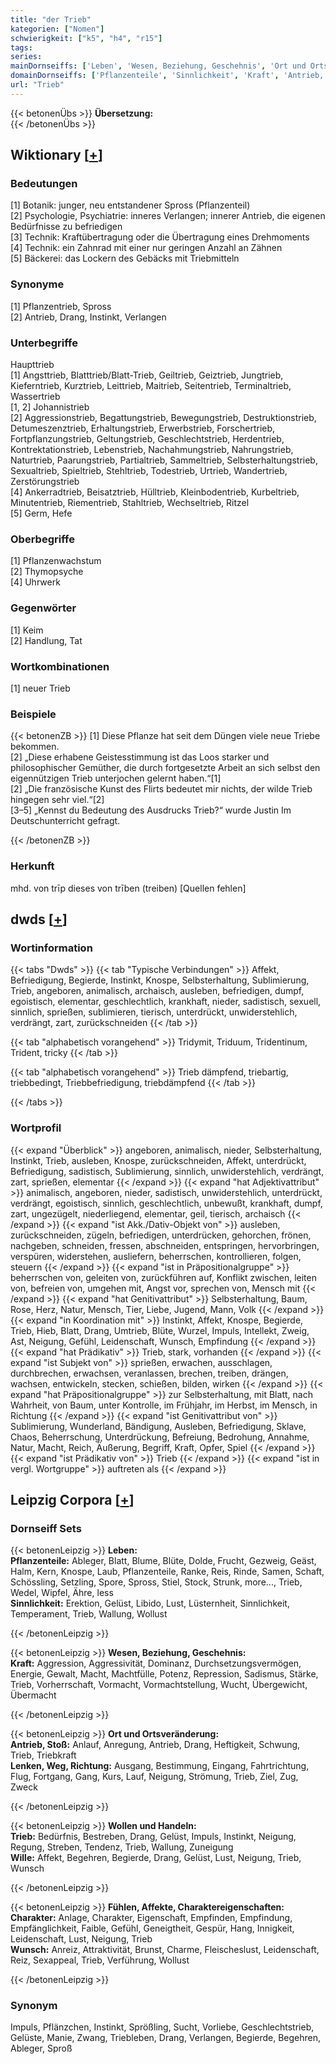 ```yaml
---
title: "der Trieb"
kategorien: ["Nomen"]
schwierigkeit: ["k5", "h4", "r15"]
tags:
series:
mainDornseiffs: ['Leben', 'Wesen, Beziehung, Geschehnis', 'Ort und Ortsveränderung', 'Wollen und Handeln', 'Fühlen, Affekte, Charaktereigenschaften']
domainDornseiffs: ['Pflanzenteile', 'Sinnlichkeit', 'Kraft', 'Antrieb, Stoß', 'Lenken, Weg, Richtung', 'Trieb', 'Wille', 'Charakter', 'Wunsch']
url: "Trieb"
---
```


{{< betonenÜbs >}}
**Übersetzung:**  
{{< /betonenÜbs >}}

## Wiktionary [[+](https://de.wiktionary.org/wiki/Trieb)]

### Bedeutungen
[1] Botanik: junger, neu entstandener Spross (Pflanzenteil)  
[2] Psychologie, Psychiatrie: inneres Verlangen; innerer Antrieb, die eigenen  Bedürfnisse zu befriedigen  
[3] Technik: Kraftübertragung oder die Übertragung eines Drehmoments  
[4] Technik: ein Zahnrad mit einer nur geringen Anzahl an Zähnen  
[5] Bäckerei: das Lockern des Gebäcks mit Triebmitteln  

### Synonyme
[1] Pflanzentrieb, Spross  
[2] Antrieb, Drang, Instinkt, Verlangen  

### Unterbegriffe
Haupttrieb  
[1] Angsttrieb, Blatttrieb/Blatt-Trieb, Geiltrieb, Geiztrieb, Jungtrieb, Kieferntrieb, Kurztrieb, Leittrieb, Maitrieb, Seitentrieb, Terminaltrieb, Wassertrieb  
[1, 2] Johannistrieb  
[2] Aggressionstrieb, Begattungstrieb, Bewegungstrieb, Destruktionstrieb, Detumeszenztrieb, Erhaltungstrieb, Erwerbstrieb, Forschertrieb, Fortpflanzungstrieb, Geltungstrieb, Geschlechtstrieb, Herdentrieb, Kontrektationstrieb, Lebenstrieb, Nachahmungstrieb, Nahrungstrieb, Naturtrieb, Paarungstrieb, Partialtrieb, Sammeltrieb, Selbsterhaltungstrieb, Sexualtrieb, Spieltrieb, Stehltrieb, Todestrieb, Urtrieb, Wandertrieb, Zerstörungstrieb  
[4] Ankerradtrieb, Beisatztrieb, Hülltrieb, Kleinbodentrieb, Kurbeltrieb, Minutentrieb, Riementrieb, Stahltrieb, Wechseltrieb, Ritzel  
[5] Germ, Hefe  

### Oberbegriffe
[1] Pflanzenwachstum  
[2] Thymopsyche  
[4] Uhrwerk  

### Gegenwörter
[1] Keim  
[2] Handlung, Tat  

### Wortkombinationen
[1] neuer Trieb  

### Beispiele
{{< betonenZB >}}
[1] Diese Pflanze hat seit dem Düngen viele neue Triebe bekommen.  
[2] „Diese erhabene Geistesstimmung ist das Loos starker und philosophischer Gemüther, die durch fortgesetzte Arbeit an sich selbst den eigennützigen Trieb unterjochen gelernt haben.“[1]  
[2] „Die französische Kunst des Flirts bedeutet mir nichts, der wilde Trieb hingegen sehr viel.“[2]  
[3–5] „Kennst du Bedeutung des Ausdrucks Trieb?“ wurde Justin Im Deutschunterricht gefragt.  

{{< /betonenZB >}}
### Herkunft
mhd. von trīp dieses von trīben (treiben) [Quellen fehlen]  



## dwds [[+](https://www.dwds.de/wb/Trieb)]

### Wortinformation
{{< tabs "Dwds" >}}
{{< tab "Typische Verbindungen" >}}
Affekt, Befriedigung, Begierde, Instinkt, Knospe, Selbsterhaltung, Sublimierung, Trieb, angeboren, animalisch, archaisch, ausleben, befriedigen, dumpf, egoistisch, elementar, geschlechtlich, krankhaft, nieder, sadistisch, sexuell, sinnlich, sprießen, sublimieren, tierisch, unterdrückt, unwiderstehlich, verdrängt, zart, zurückschneiden
{{< /tab >}}

{{< tab "alphabetisch vorangehend" >}}
Tridymit, Triduum, Tridentinum, Trident, tricky
{{< /tab >}}

{{< tab "alphabetisch vorangehend" >}}
Trieb dämpfend, triebartig, triebbedingt, Triebbefriedigung, triebdämpfend
{{< /tab >}}

{{< /tabs >}}

### Wortprofil
{{< expand "Überblick" >}} angeboren, animalisch, nieder, Selbsterhaltung, Instinkt, Trieb, ausleben, Knospe, zurückschneiden, Affekt, unterdrückt, Befriedigung, sadistisch, Sublimierung, sinnlich, unwiderstehlich, verdrängt, zart, sprießen, elementar {{< /expand >}}
{{< expand "hat Adjektivattribut" >}} animalisch, angeboren, nieder, sadistisch, unwiderstehlich, unterdrückt, verdrängt, egoistisch, sinnlich, geschlechtlich, unbewußt, krankhaft, dumpf, zart, ungezügelt, niederliegend, elementar, geil, tierisch, archaisch {{< /expand >}}
{{< expand "ist Akk./Dativ-Objekt von" >}} ausleben, zurückschneiden, zügeln, befriedigen, unterdrücken, gehorchen, frönen, nachgeben, schneiden, fressen, abschneiden, entspringen, hervorbringen, verspüren, widerstehen, ausliefern, beherrschen, kontrollieren, folgen, steuern {{< /expand >}}
{{< expand "ist in Präpositionalgruppe" >}} beherrschen von, geleiten von, zurückführen auf, Konflikt zwischen, leiten von, befreien von, umgehen mit, Angst vor, sprechen von, Mensch mit {{< /expand >}}
{{< expand "hat Genitivattribut" >}} Selbsterhaltung, Baum, Rose, Herz, Natur, Mensch, Tier, Liebe, Jugend, Mann, Volk {{< /expand >}}
{{< expand "in Koordination mit" >}} Instinkt, Affekt, Knospe, Begierde, Trieb, Hieb, Blatt, Drang, Umtrieb, Blüte, Wurzel, Impuls, Intellekt, Zweig, Ast, Neigung, Gefühl, Leidenschaft, Wunsch, Empfindung {{< /expand >}}
{{< expand "hat Prädikativ" >}} Trieb, stark, vorhanden {{< /expand >}}
{{< expand "ist Subjekt von" >}} sprießen, erwachen, ausschlagen, durchbrechen, erwachsen, veranlassen, brechen, treiben, drängen, wachsen, entwickeln, stecken, schießen, bilden, wirken {{< /expand >}}
{{< expand "hat Präpositionalgruppe" >}} zur Selbsterhaltung, mit Blatt, nach Wahrheit, von Baum, unter Kontrolle, im Frühjahr, im Herbst, im Mensch, in Richtung {{< /expand >}}
{{< expand "ist Genitivattribut von" >}} Sublimierung, Wunderland, Bändigung, Ausleben, Befriedigung, Sklave, Chaos, Beherrschung, Unterdrückung, Befreiung, Bedrohung, Annahme, Natur, Macht, Reich, Äußerung, Begriff, Kraft, Opfer, Spiel {{< /expand >}}
{{< expand "ist Prädikativ von" >}} Trieb {{< /expand >}}
{{< expand "ist in vergl. Wortgruppe" >}} auftreten als {{< /expand >}}

## Leipzig Corpora [[+](https://corpora.uni-leipzig.de/en/res?word=Trieb&corpusId=deu_newscrawl-public_2018)]

### Dornseiff Sets
{{< betonenLeipzig >}}
**Leben:**  
**Pflanzenteile:** Ableger, Blatt, Blume, Blüte, Dolde, Frucht, Gezweig, Geäst, Halm, Kern, Knospe, Laub, Pflanzenteile, Ranke, Reis, Rinde, Samen, Schaft, Schössling, Setzling, Spore, Spross, Stiel, Stock, Strunk, more..., Trieb, Wedel, Wipfel, Ähre, less  
**Sinnlichkeit:** Erektion, Gelüst, Libido, Lust, Lüsternheit, Sinnlichkeit, Temperament, Trieb, Wallung, Wollust  

{{< /betonenLeipzig >}}


{{< betonenLeipzig >}}
**Wesen, Beziehung, Geschehnis:**  
**Kraft:** Aggression, Aggressivität, Dominanz, Durchsetzungsvermögen, Energie, Gewalt, Macht, Machtfülle, Potenz, Repression, Sadismus, Stärke, Trieb, Vorherrschaft, Vormacht, Vormachtstellung, Wucht, Übergewicht, Übermacht  

{{< /betonenLeipzig >}}


{{< betonenLeipzig >}}
**Ort und Ortsveränderung:**  
**Antrieb, Stoß:** Anlauf, Anregung, Antrieb, Drang, Heftigkeit, Schwung, Trieb, Triebkraft  
**Lenken, Weg, Richtung:** Ausgang, Bestimmung, Eingang, Fahrtrichtung, Flug, Fortgang, Gang, Kurs, Lauf, Neigung, Strömung, Trieb, Ziel, Zug, Zweck  

{{< /betonenLeipzig >}}


{{< betonenLeipzig >}}
**Wollen und Handeln:**  
**Trieb:** Bedürfnis, Bestreben, Drang, Gelüst, Impuls, Instinkt, Neigung, Regung, Streben, Tendenz, Trieb, Wallung, Zuneigung  
**Wille:** Affekt, Begehren, Begierde, Drang, Gelüst, Lust, Neigung, Trieb, Wunsch  

{{< /betonenLeipzig >}}


{{< betonenLeipzig >}}
**Fühlen, Affekte, Charaktereigenschaften:**  
**Charakter:** Anlage, Charakter, Eigenschaft, Empfinden, Empfindung, Empfänglichkeit, Faible, Gefühl, Geneigtheit, Gespür, Hang, Innigkeit, Leidenschaft, Lust, Neigung, Trieb  
**Wunsch:** Anreiz, Attraktivität, Brunst, Charme, Fleischeslust, Leidenschaft, Reiz, Sexappeal, Trieb, Verführung, Wollust  

{{< /betonenLeipzig >}}

### Synonym
Impuls, Pflänzchen, Instinkt, Sprößling, Sucht, Vorliebe, Geschlechtstrieb, Gelüste, Manie, Zwang, Triebleben, Drang, Verlangen, Begierde, Begehren, Ableger, Sproß

